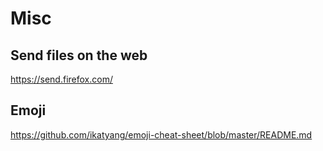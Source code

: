 # Misc

## Send files on the web

https://send.firefox.com/

## Emoji

https://github.com/ikatyang/emoji-cheat-sheet/blob/master/README.md
